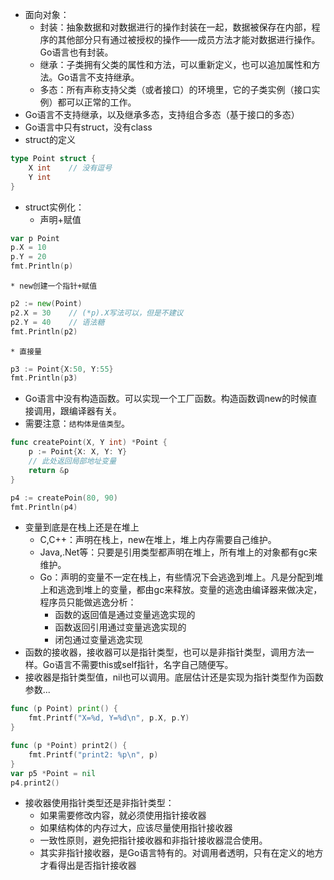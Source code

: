 * 面向对象：
    * 封装：抽象数据和对数据进行的操作封装在一起，数据被保存在内部，程序的其他部分只有通过被授权的操作——成员方法才能对数据进行操作。Go语言也有封装。
    * 继承：子类拥有父类的属性和方法，可以重新定义，也可以追加属性和方法。Go语言不支持继承。
    * 多态：所有声称支持父类（或者接口）的环境里，它的子类实例（接口实例）都可以正常的工作。
* Go语言不支持继承，以及继承多态，支持组合多态（基于接口的多态）
* Go语言中只有struct，没有class
* struct的定义
```go
type Point struct {
    X int    // 没有逗号
    Y int
}
```

* struct实例化：
    * 声明+赋值
```go
var p Point
p.X = 10
p.Y = 20
fmt.Println(p)
```
    * new创建一个指针+赋值
```go
p2 := new(Point)
p2.X = 30    // (*p).X写法可以，但是不建议
p2.Y = 40    // 语法糖
fmt.Println(p2)
```

    * 直接量
```go
p3 := Point{X:50, Y:55}
fmt.Println(p3)
```

* Go语言中没有构造函数。可以实现一个工厂函数。构造函数调new的时候直接调用，跟编译器有关。
* 需要注意：` 结构体是值类型 `。
```go
func createPoint(X, Y int) *Point {
    p := Point{X: X, Y: Y}
    // 此处返回局部地址变量
    return &p
}

p4 := createPoin(80, 90)
fmt.Println(p4)
```

* 变量到底是在栈上还是在堆上
    * C,C++：声明在栈上，new在堆上，堆上内存需要自己维护。
    * Java,.Net等：只要是引用类型都声明在堆上，所有堆上的对象都有gc来维护。
    * Go：声明的变量不一定在栈上，有些情况下会逃逸到堆上。凡是分配到堆上和逃逸到堆上的变量，都由gc来释放。变量的逃逸由编译器来做决定，程序员只能做逃逸分析：
        * 函数的返回值是通过变量逃逸实现的
        * 函数返回引用通过变量逃逸实现的
        * 闭包通过变量逃逸实现
* 函数的接收器，接收器可以是指针类型，也可以是非指针类型，调用方法一样。Go语言不需要this或self指针，名字自己随便写。
* 接收器是指针类型值，nil也可以调用。底层估计还是实现为指针类型作为函数参数...
```go
func (p Point) print() {
    fmt.Printf("X=%d, Y=%d\n", p.X, p.Y)
}

func (p *Point) print2() {
    fmt.Printf("print2: %p\n", p)
}
var p5 *Point = nil
p4.print2()
```

* 接收器使用指针类型还是非指针类型：
    * 如果需要修改内容，就必须使用指针接收器
    * 如果结构体的内存过大，应该尽量使用指针接收器
    * 一致性原则，避免把指针接收器和非指针接收器混合使用。
    * 其实非指针接收器，是Go语言特有的。对调用者透明，只有在定义的地方才看得出是否指针接收器